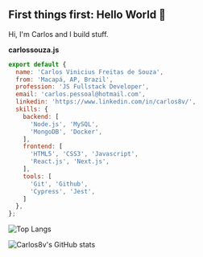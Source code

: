 ## First things first: Hello World 🚀
Hi, I'm Carlos and I build stuff.

**carlossouza.js**

```javascript
export default {
  name: 'Carlos Vinicius Freitas de Souza',
  from: 'Macapá, AP, Brazil',
  profession: 'JS Fullstack Developer',
  email: 'carlos.pessoal@hotmail.com',
  linkedin: 'https://www.linkedin.com/in/carlos8v/',
  skills: {
    backend: [
      'Node.js', 'MySQL',
      'MongoDB', 'Docker',
    ],
    frontend: [
      'HTML5', 'CSS3', 'Javascript',
      'React.js', 'Next.js',
    ],
    tools: [
      'Git', 'Github',
      'Cypress', 'Jest',
    ]
  },
};

```

![Top Langs](https://github-readme-stats.vercel.app/api/top-langs/?username=carlos8v&theme=tokyonight&layout=compact)

![Carlos8v's GitHub stats](https://github-readme-stats.vercel.app/api?username=carlos8v&show_icons=true&theme=tokyonight)
